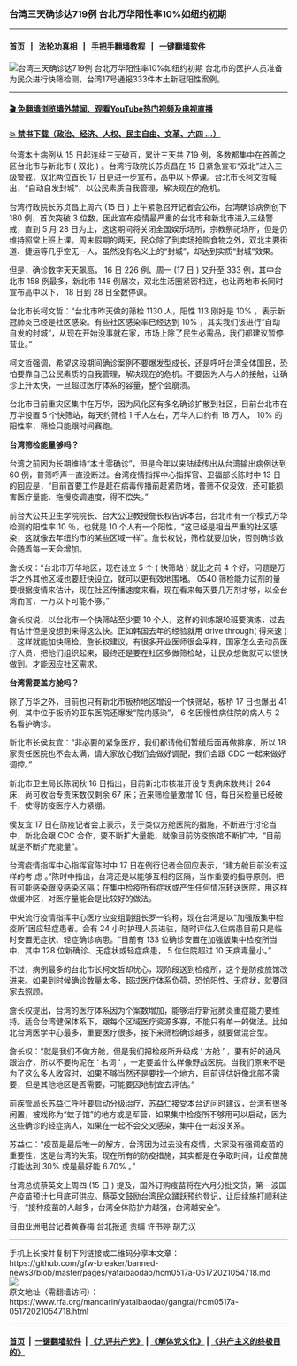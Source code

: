 ### 台湾三天确诊达719例 台北万华阳性率10%如纽约初期
------------------------

#### [首页](https://github.com/gfw-breaker/banned-news3/blob/master/README.md) &nbsp;&nbsp;|&nbsp;&nbsp; [法轮功真相](https://github.com/begood0513/basic/blob/master/README.md)  &nbsp;&nbsp;|&nbsp;&nbsp; [手把手翻墙教程](https://github.com/gfw-breaker/guides/wiki)  &nbsp;&nbsp;|&nbsp;&nbsp; [一键翻墙软件](https://github.com/gfw-breaker/nogfw/blob/master/README.md)  



<div id="headerimg">
 <img alt="台湾三天确诊达719例 台北万华阳性率10%如纽约初期" src="https://www.rfa.org/mandarin/yataibaodao/gangtai/hcm0517a-05172021054718.html/@@images/fc9bf8c2-c483-4107-8ec0-6c276619c27f.jpeg" title="台湾三天确诊达719例 台北万华阳性率10%如纽约初期"/>
 <span class="lead_image_caption">
  台北市的医护人员准备为民众进行快筛检测，台湾17号通报333件本土新冠阳性案例。
 </span>
 <!-- zoomattribute -->
</div>

<hr/>


#### [ 🎬  免翻墙浏览墙外禁闻、观看YouTube热门视频及电视直播](https://github.com/gfw-breaker/HelloWorld)

#### [ 💥  禁书下载（政治、经济、人权、民主自由、文革、六四 ...）](https://github.com/gfw-breaker/books/blob/master/README.md)

<div id="storytext">
 <p class="p3">
  台湾本土病例从
  <span class="s3">
   15
  </span>
  日起连续三天破百，累计三天共
  <span class="s3">
   719
  </span>
  例，多数都集中在首善之区台北市与新北市
  <span class="s3">
   (
  </span>
  双北
  <span class="s3">
   )
  </span>
  。台湾行政院长苏贞昌在
  <span class="s3">
   15
  </span>
  日紧急宣布“双北”进入三级警戒，双北两位首长
  <span class="s3">
   17
  </span>
  日更进一步宣布，高中以下停课。台北市长柯文哲喊出，“自动自发封城”，以公民素质自我管理，解决现在的危机。
 </p>
 <p class="p3">
  台湾行政院长苏贞昌上周六
  <span class="s3">
   (15
  </span>
  日
  <span class="s3">
   )
  </span>
  上午紧急召开记者会公布，台湾确诊病例创下
  <span class="s3">
   180
  </span>
  例，首次突破
  <span class="s3">
   3
  </span>
  位数，因此宣布疫情最严重的台北市和新北市进入三级警戒，直到
  <span class="s3">
   5
  </span>
  月
  <span class="s3">
   28
  </span>
  日为止，这这期间将关闭全国娱乐场所，宗教祭祀场所，但是仍维持照常上班上课。周末假期的两天，民众除了到卖场抢购食物之外，双北主要街道、捷运等几乎空无一人，虽然没有名义上的“封城”，却达到实质“封城”效果。
 </p>
 <p class="p3">
  但是，确诊数字天天飙高，
  <span class="s3">
   16
  </span>
  日
  <span class="s3">
   226
  </span>
  例、周一
  <span class="s3">
   (17
  </span>
  日
  <span class="s3">
   )
  </span>
  又升至
  <span class="s3">
   333
  </span>
  例，其中台北市
  <span class="s3">
   158
  </span>
  例最多，新北市
  <span class="s3">
   148
  </span>
  例居次，双北生活圈紧密相连，也让两地市长同时宣布高中以下，
  <span class="s3">
   18
  </span>
  日到
  <span class="s3">
   28
  </span>
  日全数停课。
 </p>
 <p class="p3">
  台北市长柯文哲：“台北市昨天做的筛检
  <span class="s3">
   1130
  </span>
  人，阳性
  <span class="s3">
   113
  </span>
  刚好是
  <span class="s3">
   10%
  </span>
  ，表示新冠肺炎已经是社区感染。有些社区感染率已经达到
  <span class="s3">
   10%
  </span>
  ，其实我们该进行“自动自发的封城”，从现在开始没事就在家，市场上除了民生必需品，我们都建议暂停营业。”
 </p>
 <p class="p3">
  柯文哲强调，希望这段期间确诊案例不要爆发型成长，还是呼吁台湾全体国民，恐怕要靠自己公民素质的自我管理，解决现在的危机。不要因为人与人的接触，让确诊上升太快，一旦超过医疗体系的容量，整个会崩溃。
 </p>
 <p class="p3">
  台北市目前重灾区集中在万华，因为风化区有多名确诊扩散到社区，目前台北市在万华设置
  <span class="s3">
   5
  </span>
  个快筛站，每天约筛检
  <span class="s3">
   1
  </span>
  千人左右，万华人口约有
  <span class="s3">
   18
  </span>
  万人，
  <span class="s3">
   10%
  </span>
  的阳性率，筛检只能跟时间赛跑。
 </p>
 <p class="p3">
  <strong>
   台湾筛检能量够吗？
  </strong>
 </p>
 <p class="p3">
  台湾之前因为长期维持“本土零确诊”，但是今年以来陆续传出从台湾输出病例达到
  <span class="s3">
   60
  </span>
  例，普筛呼声一直没断过。台湾疫情指挥中心指挥官、卫福部长陈时中
  <span class="s3">
   13
  </span>
  日的回应是，“目前首要工作是赶在病毒传播前赶紧防堵，普筛不仅没效，还可能损害医疗量能、拖慢疫调速度，得不偿失。”
 </p>
 <p class="p3">
  前台大公共卫生学院院长、台大公卫教授詹长权告诉本台，台北市有一个模式万华检测的阳性率
  <span class="s3">
   10
  </span>
  ％，也就是
  <span class="s3">
   10
  </span>
  个人有一个阳性，“这已经是相当严重的社区感染，这就像去年纽约市的某些区域一样”。詹长权说，筛检就要加快，否则确诊数会随着每一天会增加。
 </p>
 <p class="p3">
  詹长权：“台北市万华地区，现在设立
  <span class="s3">
   5
  </span>
  个
  <span class="s3">
   (
  </span>
  快筛站
  <span class="s3">
   )
  </span>
  就比之前
  <span class="s3">
   4
  </span>
  个好，问题是万华之外其他区域也要赶快设立，就可以更有效地围堵。
  <span class="s3">
   0540
  </span>
  筛检能力试剂的量要根据疫情来估计，现在社区传播速度来看，现在看来每天要几万剂才够，以全台湾而言，一万以下可能不够。”
 </p>
 <p class="p3">
  詹长权说，以台北市一个快筛站至少要
  <span class="s3">
   10
  </span>
  个人，这样的训练跟轮班要演练，过去有估计但是没想到来得这么快。正如韩国去年的经验就用
  <span class="s3">
   drive through(
  </span>
  得来速
  <span class="s3">
   )
  </span>
  ，这样就能加快筛检。詹长权建议，有很多开业医师很会采样，国家怎么去动员医疗人员，把他们组织起来，最终还是要在社区多做筛检站，让民众想做就可以很快做到。才能因应社区需求。
 </p>
 <p class="p3">
  <strong>
   台湾需要盖方舱吗？
  </strong>
 </p>
 <p class="p3">
  除了万华之外，目前也只有新北市板桥地区增设一个快筛站，板桥
  <span class="s3">
   17
  </span>
  日也爆出
  <span class="s3">
   41
  </span>
  例，其中位于板桥的亚东医院还爆发“院内感染”，
  <span class="s3">
   6
  </span>
  名因慢性病住院的病人与
  <span class="s3">
   2
  </span>
  名看护确诊。
 </p>
 <p class="p3">
  新北市长侯友宜：“非必要的紧急医疗，我们都请他们暂缓后面再做排序，所以
  <span class="s3">
   18
  </span>
  家责任医院也不会太满，请大家放心我们会做好调配，我们会跟
  <span class="s3">
   CDC
  </span>
  一起来做好调控。”
 </p>
 <p class="p3">
  新北市卫生局长陈润秋
  <span class="s3">
   16
  </span>
  日指出，目前新北市核准开设专责病床数共计
  <span class="s3">
   264
  </span>
  床，尚可收治专责床数仅剩余
  <span class="s3">
   67
  </span>
  床；近来筛检量激增
  <span class="s3">
   10
  </span>
  倍，每日采检量已经破千，使得防疫医疗人力紧绷。
 </p>
 <p class="p3">
  侯友宜
  <span class="s3">
   17
  </span>
  日在防疫记者会上表示，关于类似方舱医院的措施，不断进行讨论当中，新北会跟
  <span class="s3">
   CDC
  </span>
  合作，要不断扩大量能，就像目前防疫旅馆不断扩冲，“目前就是不断扩充能量”。
 </p>
 <p class="p3">
  台湾疫情指挥中心指挥官陈时中
  <span class="s3">
   17
  </span>
  日在例行记者会回应表示，“建方舱目前没有这样的考
  <span class="s4">
   虑
  </span>
  。”陈时中指出，台湾还是以能够互相的区隔，当作重要的指导原则。把有可能感染跟没感染区隔；在集中检疫所有症状或产生任何情况转送医院，用这样做缓冲区，对医疗量能会是比较好的做法。
 </p>
 <p class="p3">
  中央流行疫情指挥中心医疗应变组副组长罗一钧称，现在台湾是以“加强版集中检疫所”因应轻症患者。会有
  <span class="s3">
   24
  </span>
  小时护理人员进驻，随时评估入住病患目前只是临时安置无症状、轻症确诊病患。“目前有
  <span class="s3">
   133
  </span>
  位确诊安置在加强版集中检疫所当中，其中
  <span class="s3">
   128
  </span>
  位新确诊、无症状或轻症病患，
  <span class="s3">
   5
  </span>
  位住院超过
  <span class="s3">
   10
  </span>
  天病毒量小。”
 </p>
 <p class="p3">
  不过，病例最多的台北市长柯文哲却忧心，现阶段送到检疫所，这个是防疫旅馆改进来。如果到时候确诊数量太多，超过医疗体系负荷，恐怕阳性、无症状，就要回家去照顾。
 </p>
 <p class="p3">
  詹长权提出，台湾的医疗体系因为个案数增加，能够治疗新冠肺炎重症能力要维持。适合台湾健保体系下，跟每个区域医疗资源多寡，不能只有单一的做法。比如北台湾医学中心最多，重要医疗很多，接下来筛检确诊越多，就要做混合型。
 </p>
 <p class="p3">
  詹长权：“就是我们不做方舱，但是我们把检疫所升级成
  <span class="s3">
   ’
  </span>
  方舱
  <span class="s3">
   ’
  </span>
  ，要有好的通风跟治疗，所以不要拘泥在
  <span class="s3">
   ‘
  </span>
  名词
  <span class="s3">
   ’
  </span>
  ，一定要盖什么样像野战医院。当我们原来不是为了这么多人收容时，如果不够当然还是要找一个地方，目前评估好像北部不需要，但是其他地区是否需要，可能要因地制宜去评估。”
 </p>
 <p class="p3">
  前疾管局长苏益仁呼吁要启动分级治疗，苏益仁接受本台访问时建议，台湾有很多闲置，被戏称为“蚊子馆”的地方或是军营，如果集中检疫所不够用可以启动，因为这些确诊的轻症病人，如果在一起不会交叉感染，集中在一起没关系。
 </p>
 <p class="p3">
  苏益仁：“疫苗是最后唯一的解方，台湾因为过去没有疫情，大家没有强调疫苗的重要性，这是台湾的失策。现在所有的防疫措施，其实都是在争取时间，让疫苗施打能达到
  <span class="s3">
   30%
  </span>
  或是最好能
  <span class="s3">
   6.70%
  </span>
  。”
 </p>
 <p class="p3">
  台湾总统蔡英文上周四
  <span class="s3">
   (15
  </span>
  日
  <span class="s3">
   )
  </span>
  提及，国外订购疫苗将在六月分批交货，第一波国产疫苗预计七月底可供应。蔡英文鼓励台湾民众踊跃预约登记，让后续施打顺利进行，“接种疫苗的人越多，台湾全体防护力越强，台湾越安全”。
 </p>
 <p class="p3">
  自由亚洲电台记者黄春梅
  <span class="s3">
  </span>
  台北报道
  <span class="s5">
  </span>
  责编
  <span class="s5">
  </span>
  许书婷
  <span class="s5">
  </span>
  胡力汉
 </p>
 <p class="p2">
 </p>
</div>

<hr/>
手机上长按并复制下列链接或二维码分享本文章：<br/>
https://github.com/gfw-breaker/banned-news3/blob/master/pages/yataibaodao/hcm0517a-05172021054718.md <br/>
<a href='https://github.com/gfw-breaker/banned-news3/blob/master/pages/yataibaodao/hcm0517a-05172021054718.md'><img src='https://github.com/gfw-breaker/banned-news3/blob/master/pages/yataibaodao/hcm0517a-05172021054718.md.png'/></a> <br/>
原文地址（需翻墙访问）：https://www.rfa.org/mandarin/yataibaodao/gangtai/hcm0517a-05172021054718.html


------------------------
#### [首页](https://github.com/gfw-breaker/banned-news3/blob/master/README.md) &nbsp;|&nbsp; [一键翻墙软件](https://github.com/gfw-breaker/nogfw/blob/master/README.md) &nbsp;| [《九评共产党》](https://github.com/gfw-breaker/9ping.md/blob/master/README.md#九评之一评共产党是什么) | [《解体党文化》](https://github.com/gfw-breaker/jtdwh.md/blob/master/README.md) | [《共产主义的终极目的》](https://github.com/gfw-breaker/gczydzjmd.md/blob/master/README.md)


<img src='http://gfw-breaker.win/banned-news3/pages/yataibaodao/hcm0517a-05172021054718.md' width='0px' height='0px'/>